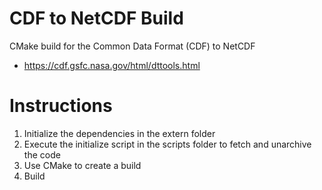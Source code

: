 # CDF to NetCDF Build

CMake build for the Common Data Format (CDF) to NetCDF

* <https://cdf.gsfc.nasa.gov/html/dttools.html>

# Instructions

1. Initialize the dependencies in the extern folder
2. Execute the initialize script in the scripts folder to fetch and unarchive the code
3. Use CMake to create a build
4. Build